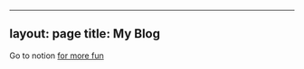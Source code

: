 
---
layout: page
title: My Blog
--- 

Go to notion [for more fun](https://www.notion.so/e18d26be05e8431e970c297e095dd723?v=6d84aa05cdac4103b9224d76c44c5be0)


